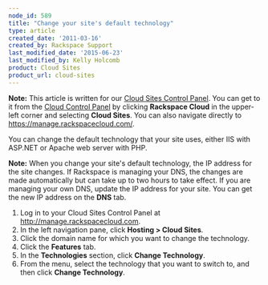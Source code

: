 ```yaml
---
node_id: 589
title: "Change your site's default technology"
type: article
created_date: '2011-03-16'
created_by: Rackspace Support
last_modified_date: '2015-06-23'
last_modified_by: Kelly Holcomb
product: Cloud Sites
product_url: cloud-sites
---
```


**Note:** This article is written for our [Cloud Sites Control Panel](https://manage.rackspacecloud.com/). You can get to it from the [Cloud Control Panel](https://mycloud.rackspace.com) by clicking **Rackspace Cloud** in the upper-left corner and selecting **Cloud Sites**. You can also navigate directly to <https://manage.rackspacecloud.com/>.

You can change the default technology that your site uses, either IIS
with ASP.NET or Apache web server with PHP.

**Note:** When you change your site's default technology, the IP address
for the site changes. If Rackspace is managing your DNS, the changes are
made automatically but can take up to two hours to take effect. If you
are managing your own DNS, update the IP address for your site. You can
get the new IP address on the **DNS** tab.

1.  Log in to your Cloud Sites Control Panel at
    <http://manage.rackspacecloud.com>.
2.  In the left navigation pane, click **Hosting > Cloud
    Sites**.
3.  Click the domain name for which you want to change the technology.
4.  Click the **Features** tab.
5.  In the **Technologies** section, click **Change Technology**.
6.  From the menu, select the technology that you want to switch to, and
    then click **Change Technology**.

